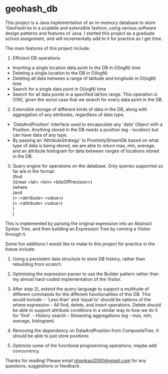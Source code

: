 # geohash_db

This project is a Java implementation of an in-memory database to  store 'GeoHash'es in a scalable and extensible fashion, using various software design patterns
and features of Java. I started this project as a graduate school assignment, and will incrementally add to it for practice as I get time.

The main features of this project include:

 1. Efficient DB operations
  - Inserting a single location data point to the DB in O(logN) time
  - Deleting a single location to the DB in O(logN)
  - Deleting all data between a range of latitude and longitude in O(logN) time
  - Search for a single data point in O(logN) time
  - Search for all data points in a specified lat/lon range. This operation is O(N), given the worst case that we search for every data point in the DB.
  
 2. Extensible storage of different kinds of data in the DB, along with aggregation of any attributes, regardless of data type.
  - 'DataAndPosition' interface used to encapsulate any 'data' Object with a Position. Anything stored in the DB needs a position (eg - location) but can have data
  of any type.
  - By passing an 'AttributeStrategy' to ProximityStreamDb based on what type of data is being stored, we are able to return max, min, average, and an
  attribute histogram for data between ranges of locations stored in the DB. 
 
 3. Query engine for operations on the database. Only queries supported so far are in the format:<br>
 (find<br>
  \t(near \<lat\> \<lon\> \<bitsOfPrecision\>)<br>
  (where<br>
    (and<br>
      (\> :\<atrribute\> \<value\>)<br>
      (\> :\<attribute\> \<value\>)<br>
    )<br>
  )<br>

  This is implemented by parsing the original expression into an Abstract Syntax Tree, and then building an Expression Tree by running a Visitor through it.
  
Some fun additions I would like to make to this project for practice in the future include:
  1. Using a persistent data structure to store DB history, rather than rebuilding from scratch.
  2. Optimizing the expression parser to use the Builder pattern rather than my almost hard-coded implementation of the Visitor.
  3. After step 2), extend the query language to support a multitude of different commands for the different functionalities of this DB. This would include:
    - 'Less than' and 'equal to' should be options of the where expression
    - All find, delete, and insert operations. Delete should be able to support attribute conditions in a similar way to how we do it for 'find'.
    - History search
    - Streaming aggregations (eg - max, min, average, histogram)  
    
  4. Removing the dependency on DataAndPosition from CompositeTree. It should be able to just store positions
  5. Optimize some of the functional programming operations; maybe add concurrency.
  
 Thanks for reading! Please email ishankaul2000@gmail.com for any questions, suggestions or feedback.
  
